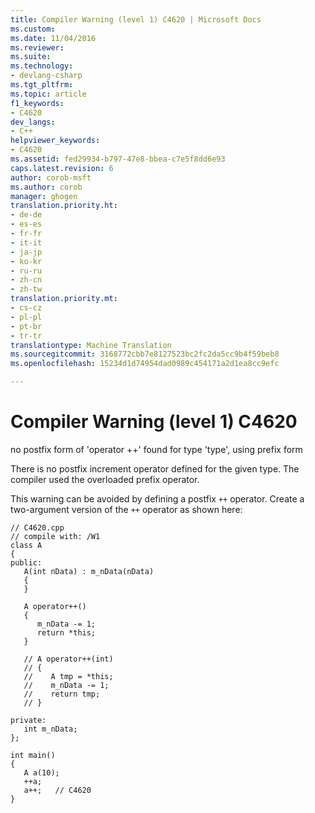```yaml
---
title: Compiler Warning (level 1) C4620 | Microsoft Docs
ms.custom: 
ms.date: 11/04/2016
ms.reviewer: 
ms.suite: 
ms.technology:
- devlang-csharp
ms.tgt_pltfrm: 
ms.topic: article
f1_keywords:
- C4620
dev_langs:
- C++
helpviewer_keywords:
- C4620
ms.assetid: fed29934-b797-47e8-bbea-c7e5f8dd6e93
caps.latest.revision: 6
author: corob-msft
ms.author: corob
manager: ghogen
translation.priority.ht:
- de-de
- es-es
- fr-fr
- it-it
- ja-jp
- ko-kr
- ru-ru
- zh-cn
- zh-tw
translation.priority.mt:
- cs-cz
- pl-pl
- pt-br
- tr-tr
translationtype: Machine Translation
ms.sourcegitcommit: 3168772cbb7e8127523bc2fc2da5cc9b4f59beb8
ms.openlocfilehash: 15234d1d74954dad0989c454171a2d1ea8cc9efc

---
```

# <a name="compiler-warning-level-1-c4620"></a>Compiler Warning (level 1) C4620
no postfix form of 'operator ++' found for type 'type', using prefix form  
  
 There is no postfix increment operator defined for the given type. The compiler used the overloaded prefix operator.  
  
 This warning can be avoided by defining a postfix `++` operator. Create a two-argument version of the `++` operator as shown here:  
  
```  
// C4620.cpp  
// compile with: /W1  
class A  
{  
public:  
   A(int nData) : m_nData(nData)  
   {  
   }  
  
   A operator++()  
   {  
      m_nData -= 1;  
      return *this;  
   }  
  
   // A operator++(int)  
   // {  
   //    A tmp = *this;  
   //    m_nData -= 1;  
   //    return tmp;  
   // }  
  
private:  
   int m_nData;  
};  
  
int main()  
{  
   A a(10);  
   ++a;  
   a++;   // C4620  
}  
```


<!--HONumber=Jan17_HO4-->



